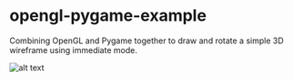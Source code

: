 # opengl-pygame-example
 Combining OpenGL and Pygame together to draw and rotate a simple 3D wireframe using immediate mode.

![alt text](https://github.com/postcode-x/spotipy-example/blob/main/screenshot.png)